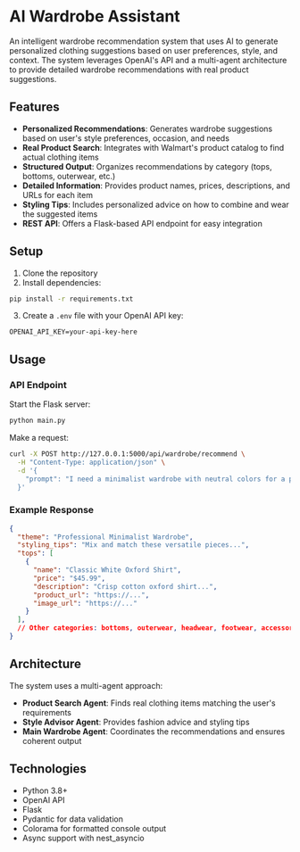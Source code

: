 # AI Wardrobe Assistant

An intelligent wardrobe recommendation system that uses AI to generate personalized clothing suggestions based on user preferences, style, and context. The system leverages OpenAI's API and a multi-agent architecture to provide detailed wardrobe recommendations with real product suggestions.

## Features

- **Personalized Recommendations**: Generates wardrobe suggestions based on user's style preferences, occasion, and needs
- **Real Product Search**: Integrates with Walmart's product catalog to find actual clothing items
- **Structured Output**: Organizes recommendations by category (tops, bottoms, outerwear, etc.)
- **Detailed Information**: Provides product names, prices, descriptions, and URLs for each item
- **Styling Tips**: Includes personalized advice on how to combine and wear the suggested items
- **REST API**: Offers a Flask-based API endpoint for easy integration

## Setup

1. Clone the repository
2. Install dependencies:
```bash
pip install -r requirements.txt
```
3. Create a `.env` file with your OpenAI API key:
```
OPENAI_API_KEY=your-api-key-here
```

## Usage

### API Endpoint

Start the Flask server:
```bash
python main.py
```

Make a request:
```bash
curl -X POST http://127.0.0.1:5000/api/wardrobe/recommend \
  -H "Content-Type: application/json" \
  -d '{
    "prompt": "I need a minimalist wardrobe with neutral colors for a professional setting"
  }'
```

### Example Response

```json
{
  "theme": "Professional Minimalist Wardrobe",
  "styling_tips": "Mix and match these versatile pieces...",
  "tops": [
    {
      "name": "Classic White Oxford Shirt",
      "price": "$45.99",
      "description": "Crisp cotton oxford shirt...",
      "product_url": "https://...",
      "image_url": "https://..."
    }
  ],
  // Other categories: bottoms, outerwear, headwear, footwear, accessories
}
```

## Architecture

The system uses a multi-agent approach:
- **Product Search Agent**: Finds real clothing items matching the user's requirements
- **Style Advisor Agent**: Provides fashion advice and styling tips
- **Main Wardrobe Agent**: Coordinates the recommendations and ensures coherent output

## Technologies

- Python 3.8+
- OpenAI API
- Flask
- Pydantic for data validation
- Colorama for formatted console output
- Async support with nest_asyncio
